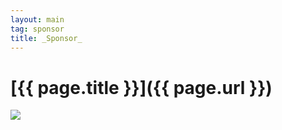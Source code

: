 ```yaml
---
layout: main
tag: sponsor
title: _Sponsor_
---
```


# [{{ page.title }}]({{ page.url }})

<img src="/images/sponsor-logos/xxx.png" class="sponsor" />

